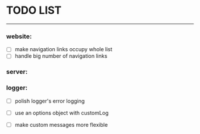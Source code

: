 # TODO LIST
------------

### website:
- [ ] make navigation links occupy whole list
- [ ] handle big number of navigation links

### server:

### logger:
- [ ] polish logger's error logging
- [ ] use an options object with customLog
- [ ] make custom messages more flexible

